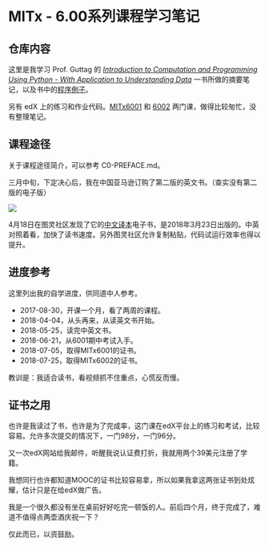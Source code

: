 # MITx - 6.00系列课程学习笔记

## 仓库内容

这里是我学习 Prof. Guttag 的 *[Introduction to Computation and Programming Using Python - With Application to Understanding Data](https://www.amazon.cn/dp/0262529629/ref=sr_1_1?__mk_zh_CN=%E4%BA%9A%E9%A9%AC%E9%80%8A%E7%BD%91%E7%AB%99&keywords=Introduction+to+Computation+and+Programming+Using+Python+-+With+Application+to+Understanding+Data&qid=1557665816&s=gateway&sr=8-1)*  一书所做的摘要笔记，以及书中的[程序例子](https://github.com/John-Qu/MITx600/tree/master/BookCodes)。

另有 edX 上的练习和作业代码。[MITx6001]() 和 [6002]() 两门课，做得比较匆忙，没有整理笔记。

## 课程途径

关于课程途径简介，可以参考 C0-PREFACE.md。

三月中旬，下定决心后，我在中国亚马逊订购了第二版的英文书。（查实没有第二版的电子版）

![](https://ws4.sinaimg.cn/large/006tKfTcgy1fqhztta6s2j31kw23vx6p.jpg)

4月18日在图灵社区发现了它的[中文译本](http://www.ituring.com.cn/book/1966)电子书，是2018年3月23日出版的。中英对照着看，加快了读书速度。另外图灵社区允许复制粘贴，代码试运行效率也得以提升。

## 进度参考

这里列出我的自学进度，供同道中人参考。

- 2017-08-30，开课一个月，看了两周的课程。
- 2018-04-04，从头再来，从读英文书开始。
- 2018-05-25，读完中英文书。
- 2018-06-21，从6001期中考试入手。
- 2018-07-05，取得MITx6001的证书。
- 2018-07-25，取得MITx6002的证书。

教训是：我适合读书，看视频抓不住重点，心慌反而慢。

## 证书之用

也许是我读过了书，也许是为了完成率，这门课在edX平台上的练习和考试，比较容易。允许多次提交的情况下，一门98分，一门96分。

又一次edX网站给我邮件，听醒我说认证费打折，我就用两个39美元注册了学籍。

我想同行也许都知道MOOC的证书比较容易拿，所以如果我拿这两张证书到处炫耀，估计只是在给edX做广告。

我是一个很久都没有坐在桌前好好吃完一顿饭的人。前后四个月，终于完成了，难道不值得点两壶酒庆祝一下？

仅此而已，以资鼓励。


